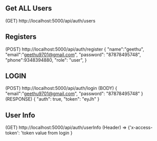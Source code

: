 ## Get ALL Users
(GET) http://localhost:5000/api/auth/users

## Registers
(POST) http://localhost:5000/api/auth/register
{
"name":"geethu",
"email":"geethu9701@gmail.com",
"password": "87878495748",
"phone":9348394880,
"role": "user",
}

## LOGIN
(POST) http://localhost:5000/api/auth/login
(BODY) {
"email":"geethu9701@gmail.com",
"password": "87878495748"
}
(RESPONSE)
{
    "auth": true,
    "token": "eyJh"
}

## User Info
(GET) http://localhost:5000/api/auth/userInfo
(Header) => {'x-access-token': 'token value from login }
